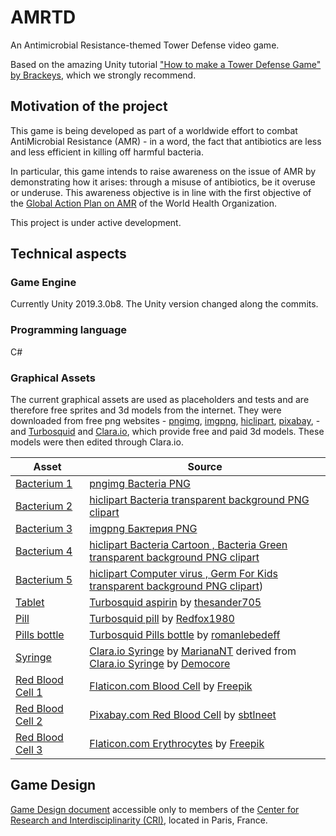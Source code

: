 # AMRTD
An Antimicrobial Resistance-themed Tower Defense video game.


Based on the amazing Unity tutorial ["How to make a Tower Defense Game" by Brackeys](https://www.youtube.com/playlist?list=PLPV2KyIb3jR4u5jX8za5iU1cqnQPmbzG0), which we strongly recommend.

## Motivation of the project
This game is being developed as part of a worldwide effort to combat AntiMicrobial Resistance (AMR) - in a word, the fact that antibiotics are less and less efficient in killing off harmful bacteria.

In particular, this game intends to raise awareness on the issue of AMR by demonstrating how it arises: through a misuse of antibiotics, be it overuse or underuse. This awareness objective is in line with the first objective of the [Global Action Plan on AMR](https://www.who.int/antimicrobial-resistance/global-action-plan/en/) of the World Health Organization.

This project is under active development.

## Technical aspects

### Game Engine
Currently Unity 2019.3.0b8. The Unity version changed along the commits.

### Programming language
C#

### Graphical Assets
The current graphical assets are used as placeholders and tests and are therefore free sprites and 3d models from the internet. They were downloaded from free png websites - [pngimg](http://pngimg.com/), [imgpng](https://imgpng.ru), [hiclipart](https://www.hiclipart.com/), [pixabay](https://pixabay.com/), - and [Turbosquid](https://www.turbosquid.com/) and [Clara.io](https://clara.io/), which provide free and paid 3d models. These models were then edited through Clara.io.

| Asset | Source |
| ------------- | ------------- |
| [Bacterium 1](Assets/Textures/bacteria/bacterium1.png) | [pngimg Bacteria PNG](http://pngimg.com/download/43382)|
| [Bacterium 2](Assets/Textures/bacteria/bacterium2.png) | [hiclipart Bacteria transparent background PNG clipart](https://www.hiclipart.com/free-transparent-background-png-clipart-zopdp)|
| [Bacterium 3](Assets/Textures/bacteria/bacterium3.png) | [imgpng Бактерия PNG](https://imgpng.ru/download/43393)|
| [Bacterium 4](Assets/Textures/bacteria/bacterium4.png) | [hiclipart Bacteria Cartoon , Bacteria Green transparent background PNG clipart](https://www.hiclipart.com/free-transparent-background-png-clipart-izkzi)|
| [Bacterium 5](Assets/Textures/bacteria/bacterium5.png) | [hiclipart Computer virus , Germ For Kids transparent background PNG clipart](https://www.hiclipart.com/free-transparent-background-png-clipart-iqvmw))|
| [Tablet](Assets/Imports/StandardTurret/Tablet1.fbx) | [Turbosquid aspirin](https://www.turbosquid.com/FullPreview/Index.cfm/ID/971136) by [thesander705](https://www.turbosquid.com/Search/Artists/thesander705) |
| [Pill](Assets/Imports/Pill/Pill.fbx) | [Turbosquid pill](https://www.turbosquid.com/FullPreview/Index.cfm/ID/586682) by [Redfox1980](https://www.turbosquid.com/Search/Artists/Redfox1980) |
| [Pills bottle](Assets/Imports/MissileLauncher/PillsBottle.fbx) | [Turbosquid Pills bottle](https://www.turbosquid.com/FullPreview/Index.cfm/ID/938419) by [romanlebedeff](https://www.turbosquid.com/Search/Artists/romanlebedeff) |
| [Syringe](Assets/Imports/Syringe/syringe.fbx) | [Clara.io Syringe](https://clara.io/view/244b0aa1-2921-4ff5-8fdf-b40072284669) by [MarianaNT](https://clara.io/user/MarianaNT) derived from [Clara.io Syringe](https://clara.io/view/5bc2ead7-b90e-4175-b9d1-788c9b3d5dc1) by [Democore](https://clara.io/user/Democore) |
| [Red Blood Cell 1](Assets/Textures/BloodCells/red-blood-cells-a1.png) | [Flaticon.com Blood Cell](https://www.flaticon.com/free-icon/blood-cell_2492741?term=red%20blood%20cells&page=1&position=4) by [Freepik](https://www.flaticon.com/authors/freepik) |
| [Red Blood Cell 2](Assets/Textures/BloodCells/red-blood-cells-b1.png) | [Pixabay.com Red Blood Cell](https://pixabay.com/illustrations/red-blood-cell-rbc-erythrocyte-1861640/) by [sbtlneet](https://pixabay.com/users/sbtlneet-3591002/?utm_source=link-attribution&amp;utm_medium=referral&amp;utm_campaign=image&amp;utm_content=1861640) |
| [Red Blood Cell 3](Assets/Textures/BloodCells/red-blood-cells-c1.png) | [Flaticon.com Erythrocytes](https://www.flaticon.com/free-icon/blood-cells_1141004?term=erythrocytes&page=1&position=18) by [Freepik](https://www.flaticon.com/authors/freepik) |





## Game Design
[Game Design document](https://docs.google.com/document/d/1TgTEb7lYKtsqwoqLYiH7x7pFtKUBVrobGOHopfreoxo/edit?usp=sharing) accessible only to members of the [Center for Research and Interdisciplinarity (CRI)](https://cri-paris.org/), located in Paris, France.

